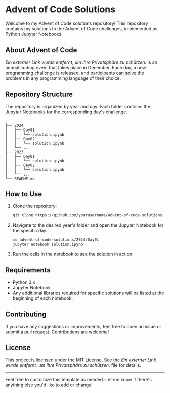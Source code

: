 # Advent of Code Solutions

Welcome to my Advent of Code solutions repository! This repository contains my solutions to the Advent of Code challenges, implemented as Python Jupyter Notebooks.

## About Advent of Code

*Ein externer Link wurde entfernt, um Ihre Privatsphäre zu schützen.* is an annual coding event that takes place in December. Each day, a new programming challenge is released, and participants can solve the problems in any programming language of their choice.

## Repository Structure

The repository is organized by year and day. Each folder contains the Jupyter Notebooks for the corresponding day's challenge.

```
.
├── 2024
│   ├── Day01
│   │   └── solution.ipynb
│   ├── Day02
│   │   └── solution.ipynb
│   └── ...
├── 2023
│   ├── Day01
│   │   └── solution.ipynb
│   ├── Day02
│   │   └── solution.ipynb
│   └── ...
└── README.md
```

## How to Use

1. Clone the repository:
    ```bash
    git clone https://github.com/yourusername/advent-of-code-solutions.git
    ```

2. Navigate to the desired year's folder and open the Jupyter Notebook for the specific day:
    ```bash
    cd advent-of-code-solutions/2024/Day01
    jupyter notebook solution.ipynb
    ```

3. Run the cells in the notebook to see the solution in action.

## Requirements

- Python 3.x
- Jupyter Notebook
- Any additional libraries required for specific solutions will be listed at the beginning of each notebook.

## Contributing

If you have any suggestions or improvements, feel free to open an issue or submit a pull request. Contributions are welcome!

## License

This project is licensed under the MIT License. See the *Ein externer Link wurde entfernt, um Ihre Privatsphäre zu schützen.* file for details.

---

Feel free to customize this template as needed. Let me know if there's anything else you'd like to add or change!
